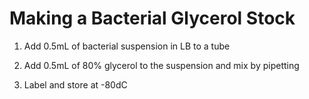 # Making a Bacterial Glycerol Stock

1. Add 0.5mL of bacterial suspension in LB to a tube

1. Add 0.5mL of 80% glycerol to the suspension and mix by pipetting

1. Label and store at -80dC
